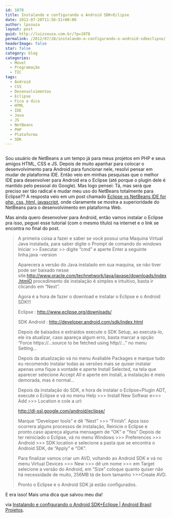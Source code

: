 ```yaml
---
id: 1078
title: Instalando e configurando o Android SDK+Eclipse
date: 2012-07-28T11:56:51+00:00
author: lpsouza
layout: post
guid: http://luizsouza.com.br/?p=1078
permalink: /2012/07/28/instalando-e-configurando-o-android-sdkeclipse/
headerImage: false
star: false
category: blog
categories:
  - Móvel
  - Programação
  - TIC
tags:
  - Android
  - CSS
  - Desenvolvimentos
  - Eclipse
  - Fica a dica
  - HTML
  - IDE
  - Java
  - JS
  - NetBeans
  - PHP
  - Plataforma
  - SDK
---
```

<p style="text-align: center">
  <a href="http://www.androidbrasilprojetos.org/tutoriais/instalando-e-configurando-o-android-sdkeclipse/"><img src="http://ihcenter.com.br/luizsouza/files/2012/07/eclipse-android.png" alt="" /></a>
</p>

Sou usuário de NetBeans a um tempo já para meus projetos em PHP e seus amigos HTML, CSS e JS. Depois de muito apanhar para colocar o desenvolvimento para Android para funcionar nele, resolvi pensar em mudar de plataforma IDE. Então veio em minhas pesquisas que o melhor IDE para desenvolver para Android era o Eclipse (até porque o plugin dele é mantido pelo pessoal do Google). Mas logo pensei: Tá, mas será que preciso ser tão radical e mudar meu uso do NetBeans totalmente para Eclipse?? A resposta veio em um post chamado <a title="Eclipse vs NetBeans IDE for php, css, html, javascript" href="http://mahmudahsan.wordpress.com/2009/01/25/eclipse-vs-netbeans-ide-for-php/" target="_blank">Eclipse vs NetBeans IDE for php, css, html, javascript</a>, onde claramente se mostra a superioridade do NetBeans para o desenvolvimento em plataforma Web.

Mas ainda quero desenvolver para Android, então vamos instalar o Eclipse pra isso, peguei esse tutorial (com o mesmo título) na internet e o link se encontra no final do post.

> A primeira coisa a fazer e saber se você possui uma Maquina Virtual Java instalada, para saber digite o Prompt de comando do windows Iniciar >> Executar >> digite “cmd” e aperte Enter a seguinte linha.java -version
> 
> Aparecera a versão do Java instalado em sua maquina, se não tiver pode ser baixado nesse site:http://www.oracle.com/technetwork/java/javase/downloads/index.htmlO procedimento de instalação é simples e intuitivo, basta ir clicando em “Next”.
> 
> Agora é a hora de fazer o download e instalar o Eclipse e o Android SDK!!!
> 
> Eclipse : <a title="http://www.eclipse.org/downloads/" href="http://www.eclipse.org/downloads/" target="_blank">http://www.eclipse.org/downloads/</a>
> 
> SDK Android : <a title="http://developer.android.com/sdk/index.html" href="http://developer.android.com/sdk/index.html" target="_blank">http://developer.android.com/sdk/index.html</a>
> 
> Depois de baixados e extraídos execute o SDK Setup, ao executa-lo, ele ira atualizar, caso apareça algum erro, basta marcar a opção “Force https://…source to be fetched using http//…” no menu Setting…
> 
> Depois da atualização vá no menu Avaliable Packages e marque tudo eu recomendo instalar todas as versões mais se quiser instalar apenas uma fique a vontade e aperte Install Selected, na tela que aparecer selecione Accept All e aperte em Install, a instalação é meio demorada, mas é normal…
> 
> Depois da instalação do SDK, e hora de instalar o Eclipse+Plugin ADT, execute o Eclipse e vá no menu Help >>> Install New Softwar e>>> Add >>> Location e cole a url:
> 
> <a title="http://dl-ssl.google.com/android/eclipse/" href="http://dl-ssl.google.com/android/eclipse/" target="_blank">http://dl-ssl.google.com/android/eclipse/</a>
> 
> Marque “Developer tools” e dê “Next” >>> “Finish”. Apos isso ocorrera alguns processos de instalação, Reinicie o Eclipse e pronto.caso apareça alguma mensagem de “OK” e “Yes” Depois de ter reiniciado o Eclipse, vá no menu Windows >>> Preferences >>> Android >>> SDK location e selecione a pasta que se encontra o Android SDK, de “Apply” e “OK”.
> 
> Para finalizar vamos criar um AVD, voltando ao Android SDK e vá no menu Virtual Devices >>> New >>> dê um nome >>> em Target selecione a versão do Android, em “Size” coloque quanto quiser não há necessidade de muito, 256MB tá de bom tamanho >>>Create AVD.
> 
> Pronto o Eclipse e o Android SDK já estão configurados.

E era isso! Mais uma dica que salvou meu dia!

via [Instalando e configurando o Android SDK+Eclipse | Android Brasil Projetos](http://www.androidbrasilprojetos.org/tutoriais/instalando-e-configurando-o-android-sdkeclipse/).